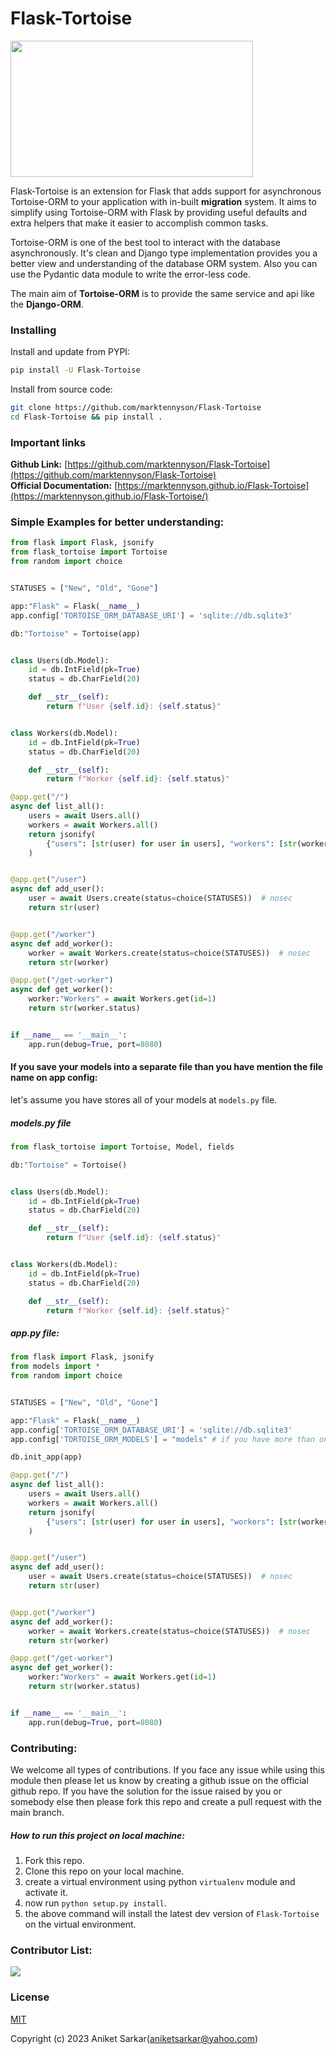 # Flask-Tortoise

<img src="https://tortoise-orm.readthedocs.io/en/latest/_static/tortoise.png" height="218px" width="388px"></img>
 
 Flask-Tortoise is an extension for Flask that adds support for asynchronous Tortoise-ORM to your application with in-built __migration__ system. It aims to simplify using Tortoise-ORM with Flask by providing useful defaults and extra helpers that make it easier to accomplish common tasks.

Tortoise-ORM is one of the best tool to interact with the database asynchronously. It's clean and Django type implementation provides you a better view and understanding of the database ORM system. Also you can use the Pydantic data module to write the error-less code.

The main aim of __Tortoise-ORM__ is to provide the same service and api like the __Django-ORM__.

### Installing
Install and update from PYPI:
```bash
pip install -U Flask-Tortoise
```
Install from source code:
```bash
git clone https://github.com/marktennyson/Flask-Tortoise
cd Flask-Tortoise && pip install .
```

### Important links
__Github Link:__ [https://github.com/marktennyson/Flask-Tortoise](https://github.com/marktennyson/Flask-Tortoise)    
__Official Documentation:__ [https://marktennyson.github.io/Flask-Tortoise](https://marktennyson.github.io/Flask-Tortoise/)

### Simple Examples for better understanding:
```python
from flask import Flask, jsonify
from flask_tortoise import Tortoise
from random import choice


STATUSES = ["New", "Old", "Gone"]

app:"Flask" = Flask(__name__)
app.config['TORTOISE_ORM_DATABASE_URI'] = 'sqlite://db.sqlite3'

db:"Tortoise" = Tortoise(app)


class Users(db.Model):
    id = db.IntField(pk=True)
    status = db.CharField(20)

    def __str__(self):
        return f"User {self.id}: {self.status}"


class Workers(db.Model):
    id = db.IntField(pk=True)
    status = db.CharField(20)

    def __str__(self):
        return f"Worker {self.id}: {self.status}"

@app.get("/")
async def list_all():
    users = await Users.all()
    workers = await Workers.all()
    return jsonify(
        {"users": [str(user) for user in users], "workers": [str(worker) for worker in workers]}
    )


@app.get("/user")
async def add_user():
    user = await Users.create(status=choice(STATUSES))  # nosec
    return str(user)


@app.get("/worker")
async def add_worker():
    worker = await Workers.create(status=choice(STATUSES))  # nosec
    return str(worker)

@app.get("/get-worker")
async def get_worker():
    worker:"Workers" = await Workers.get(id=1)
    return str(worker.status)


if __name__ == '__main__':
    app.run(debug=True, port=8080)
```

#### If you save your models into a separate file than you have mention the file name on app config:

let's assume you have stores all of your models at `models.py` file.
##### models.py file
```python
from flask_tortoise import Tortoise, Model, fields

db:"Tortoise" = Tortoise()


class Users(db.Model):
    id = db.IntField(pk=True)
    status = db.CharField(20)

    def __str__(self):
        return f"User {self.id}: {self.status}"


class Workers(db.Model):
    id = db.IntField(pk=True)
    status = db.CharField(20)

    def __str__(self):
        return f"Worker {self.id}: {self.status}"
```

##### app.py file:
```python
from flask import Flask, jsonify
from models import *
from random import choice


STATUSES = ["New", "Old", "Gone"]

app:"Flask" = Flask(__name__)
app.config['TORTOISE_ORM_DATABASE_URI'] = 'sqlite://db.sqlite3'
app.config['TORTOISE_ORM_MODELS'] = "models" # if you have more than one models file then : ["models_1", "models_2", "models_3"]

db.init_app(app)

@app.get("/")
async def list_all():
    users = await Users.all()
    workers = await Workers.all()
    return jsonify(
        {"users": [str(user) for user in users], "workers": [str(worker) for worker in workers]}
    )


@app.get("/user")
async def add_user():
    user = await Users.create(status=choice(STATUSES))  # nosec
    return str(user)


@app.get("/worker")
async def add_worker():
    worker = await Workers.create(status=choice(STATUSES))  # nosec
    return str(worker)

@app.get("/get-worker")
async def get_worker():
    worker:"Workers" = await Workers.get(id=1)
    return str(worker.status)


if __name__ == '__main__':
    app.run(debug=True, port=8080)
```
### Contributing:
We welcome all types of contributions. If you face any issue while using this module then please let us know by creating a github issue on the official github repo. If you have the solution for the issue raised by you or somebody else then please fork this repo and create a pull request with the main branch.

##### How to run this project on local machine:
1. Fork this repo.
2. Clone this repo on your local machine.
3. create a virtual environment using python `virtualenv` module and activate it.
4. now run `python setup.py install`.
5. the above command will install the latest dev version of `Flask-Tortoise` on the virtual environment.

### Contributor List:
<a href="https://github.com/marktennyson/Flask-Tortoise/graphs/contributors">
  <img src="https://contrib.rocks/image?repo=marktennyson/Flask-Tortoise" />
</a>

### License

[MIT](https://github.com/marktennyson/flask-mailing/blob/development/LICENSE)

Copyright (c) 2023 Aniket Sarkar(aniketsarkar@yahoo.com)